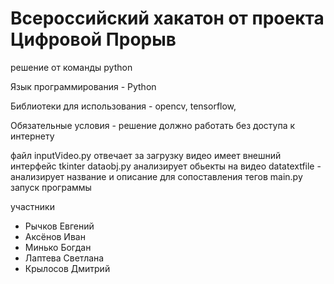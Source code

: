 # Всероссийский хакатон от проекта Цифровой Прорыв 
решение от команды python

Язык программирования - Python

Библиотеки для использования - opencv,
tensorflow,

Обязательные условия - решение должно работать 
без доступа к интернету

файл inputVideo.py отвечает за загрузку видео
имеет внешний интерфейс tkinter
dataobj.py анализирует обьекты на видео
datatextfile - анализирует название и описание для сопоставления тегов
main.py запуск программы

участники 
- Рычков Евгений
- Аксёнов Иван
- Минько Богдан
- Лаптева Светлана
- Крылосов Дмитрий 
